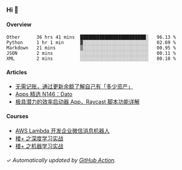### Hi 👋

#### Overview

<!--START_SECTION:waka-->
```text
Other      36 hrs 41 mins  ████████████████████████░   96.13 % 
Python     1 hr 1 min      ▓░░░░░░░░░░░░░░░░░░░░░░░░   02.69 % 
Markdown   21 mins         ▒░░░░░░░░░░░░░░░░░░░░░░░░   00.95 % 
JSON       2 mins          ░░░░░░░░░░░░░░░░░░░░░░░░░   00.11 % 
XML        2 mins          ░░░░░░░░░░░░░░░░░░░░░░░░░   00.10 % 
```
<!--END_SECTION:waka-->

#### Articles

<!-- BLOG:START -->
- [无需记账，通过更新余额了解自己有「多少资产」](http://huhuhang.com/post/sspai/64506)
- [Apps 精选 N146：Dato](http://huhuhang.com/post/product-hunt/product-hunt-n146)
- [极具潜力的效率启动器 App，Raycast 脚本功能详解](http://huhuhang.com/post/sspai/64399)
<!-- BLOG:END -->

#### Courses

<!-- SYL:START -->
- [AWS Lambda 开发企业微信消息机器人](https://lanqiao.cn/courses/2868)
- [楼+ 之深度学习实战](https://lanqiao.cn/courses/2617)
- [楼+ 之机器学习实战](https://lanqiao.cn/courses/2616)
<!-- SYL:END -->

###### ✓ Automatically updated by [GitHub Action](https://github.com/huhuhang/huhuhang/actions).
